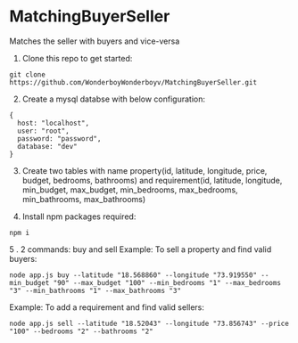 # MatchingBuyerSeller
Matches the seller with buyers and vice-versa

1. Clone this repo to get started:

```
git clone https://github.com/WonderboyWonderboyv/MatchingBuyerSeller.git
```

2. Create a mysql databse with below configuration: 
```
{
  host: "localhost",
  user: "root",
  password: "password",
  database: "dev"
}
```

3. Create two tables with name property(id, latitude, longitude, price, budget, bedrooms, bathrooms) 
and requirement(id, latitude, longitude, min_budget, max_budget, min_bedrooms, max_bedrooms, min_bathrooms, max_bathrooms)


4. Install npm packages required:

```
npm i
```

5 . 2 commands: buy and sell
  Example: To sell a property and find valid buyers:

```
node app.js buy --latitude "18.568860" --longitude "73.919550" --min_budget "90" --max_budget "100" --min_bedrooms "1" --max_bedrooms "3" --min_bathrooms "1" --max_bathrooms "3"
``` 
  Example: To add a requirement and find valid sellers:
  
```
node app.js sell --latitude "18.52043" --longitude "73.856743" --price "100" --bedrooms "2" --bathrooms "2"
```

